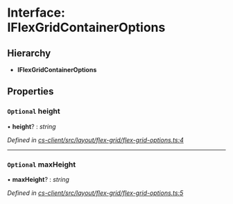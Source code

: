 # Interface: IFlexGridContainerOptions

## Hierarchy

* **IFlexGridContainerOptions**

## Properties

### `Optional` height

• **height**? : *string*

*Defined in [cs-client/src/layout/flex-grid/flex-grid-options.ts:4](https://github.com/TNOCS/csnext/blob/ec6e73e4/packages/cs-client/src/layout/flex-grid/flex-grid-options.ts#L4)*

___

### `Optional` maxHeight

• **maxHeight**? : *string*

*Defined in [cs-client/src/layout/flex-grid/flex-grid-options.ts:5](https://github.com/TNOCS/csnext/blob/ec6e73e4/packages/cs-client/src/layout/flex-grid/flex-grid-options.ts#L5)*
